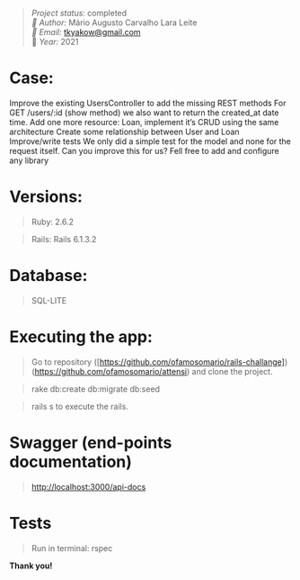 > *Project status:* completed </br>
> *:busts_in_silhouette: Author:* Mário Augusto Carvalho Lara Leite </br>
> *:email: Email:* tkyakow@gmail.com  </br>
> :date: *Year:* 2021

# Case:
Improve the existing UsersController to add the missing REST methods For GET /users/:id (show method) we also want to return the created_at date time.
Add one more resource: Loan, implement it’s CRUD using the same architecture Create some relationship between User and Loan Improve/write tests
We only did a simple test for the model and none for the request itself. Can you improve this for us? Fell free to add and configure any library

# Versions:
> Ruby: 2.6.2

> Rails: Rails 6.1.3.2

# Database:
> SQL-LITE

# Executing the app:
> Go to repository ([https://github.com/ofamosomario/rails-challange])(https://github.com/ofamosomario/attensi) and clone the project.

> rake db:create db:migrate db:seed

> rails s to execute the rails.

# Swagger (end-points documentation)
> [http://localhost:3000/api-docs](http://localhost:3000/api-docs)

# Tests
> Run in terminal: rspec

**Thank you!**